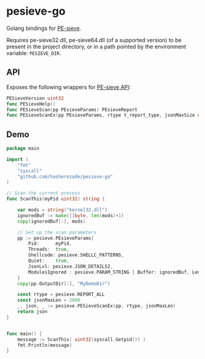 # pesieve-go
Golang bindings for [PE-sieve](https://github.com/hasherezade/pe-sieve/).

Requires pe-sieve32.dll, pe-sieve64.dll (of a supported version) to be present in the project directory, or in a path pointed by the environment variable: `PESIEVE_DIR`.

## API

Exposes the following wrappers for [PE-sieve API](https://github.com/hasherezade/pe-sieve/wiki/5.-API):

```go
PESieveVersion uint32
func PESieveHelp()
func PESieveScan(pp PEsieveParams) PEsieveReport 
func PESieveScanEx(pp PEsieveParams, rtype t_report_type, jsonMaxSize uint32) (PEsieveReport, string, uint32)
```

## Demo

```go
package main

import (
	"fmt"
	"syscall"
	"github.com/hasherezade/pesieve-go"
)

// Scan the current process
func ScanThis(myPid uint32) string {

	var mods = string("kernel32.dll")
	ignoredBuf := make([]byte, len(mods)+1)
	copy(ignoredBuf[:], mods)

	// Set up the scan parameters
	pp := pesieve.PEsieveParams{
		Pid:      myPid,
		Threads:  true,
		Shellcode: pesieve.SHELLC_PATTERNS,
		Quiet:    true,
		JsonLvl: pesieve.JSON_DETAILS2,
		ModulesIgnored : pesieve.PARAM_STRING { Buffer: ignoredBuf, Length: uint32(len(mods)) },
	}
	copy(pp.OutputDir[:], "MyDemoDir")

	const rtype = pesieve.REPORT_ALL
	const jsonMaxLen = 2000
	_, json, _ := pesieve.PESieveScanEx(pp, rtype, jsonMaxLen)
	return json
}


func main() {
	message := ScanThis( uint32(syscall.Getpid()) )
	fmt.Println(message)
}
```
